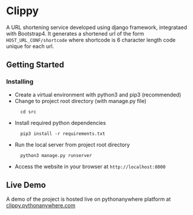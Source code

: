 # Clippy
A URL shortening service developed using django framework, integrataed with Bootstrap4. It generates a shortened url of the form ```HOST_URL_CONF/shortcode``` where shortcode is 6 character length code unique for each url.

## Getting Started

### Installing
* Create a virtual environment with python3 and pip3 (recommended)
* Change to project root directory (with manage.py file)
  ```
    cd src
  ```
* Install required python dependencies 
  ```
    pip3 install -r requirements.txt
  ```
* Run the local server from project root directory
  ```
    python3 manage.py runserver
  ```
* Access the website in your browser at ```http://localhost:8000```

## Live Demo
  A demo of the project is hosted live on pythonanywhere platform at 
  [clippy.pythonanywhere.com](clippy.pythonanywhere.com)
